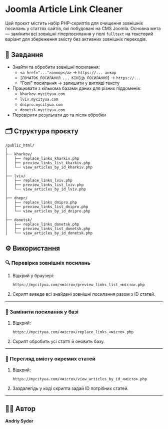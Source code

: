 # Joomla Article Link Cleaner

Цей проєкт містить набір PHP-скриптів для очищення зовнішніх посилань у статтях сайтів, які побудовані на CMS Joomla. Основна мета — замінити всі зовнішні гіперпосилання у полі `fulltext` на текстовий варіант для збереження змісту без активних зовнішніх переходів.

## 📌 Завдання

- Знайти та обробити зовнішні посилання:
  - `<a href="...">анкор</a>` → `https://... анкор`
  - `[ПОЧАТОК_ПОСИЛАННЯ ... КІНЕЦЬ_ПОСИЛАННЯ]` → `https://...`
  - "Голі" посилання → залишити у вигляді тексту
- Працювати з кількома базами даних для різних піддоменів:
  - `kharkov.mycityua.com`
  - `lviv.mycityua.com`
  - `dnipro.mycityua.com`
  - `donetsk.mycityua.com`
- Перевірити результати до та після обробки

## 🗂 Структура проєкту

```
/public_html/
│
├── kharkov/
│   ├── replace_links_kharkiv.php
│   ├── preview_links_list_kharkiv.php
│   └── view_articles_by_id_kharkiv.php
│
├── lviv/
│   ├── replace_links_lviv.php
│   ├── preview_links_list_lviv.php
│   └── view_articles_by_id_lviv.php
│
├── dnepr/
│   ├── replace_links_dnipro.php
│   ├── preview_links_list_dnipro.php
│   └── view_articles_by_id_dnipro.php
│
├── donetsk/
│   ├── replace_links_donetsk.php
│   ├── preview_links_list_donetsk.php
│   └── view_articles_by_id_donetsk.php
```

## ⚙️ Використання

### 🔍 Перевірка зовнішніх посилань

1. Відкрий у браузері:
   ```
   https://mycityua.com/<місто>/preview_links_list_<місто>.php
   ```

2. Скрипт виведе всі знайдені зовнішні посилання разом з ID статей.

---

### 🔁 Замінити посилання у базі

1. Відкрий:
   ```
   https://mycityua.com/<місто>/replace_links_<місто>.php
   ```

2. Скрипт обробить усі статті й оновить базу.

---

### 📝 Перегляд вмісту окремих статей

1. Відкрий:
   ```
   https://mycityua.com/<місто>/view_articles_by_id_<місто>.php
   ```

2. Заздалегідь у коді скрипта задай ID потрібних статей.

---



## 🧑‍💻 Автор

**Andriy Sydor**  

